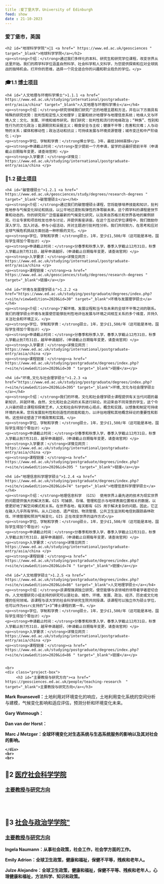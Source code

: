 ```yaml
---
title :爱丁堡大学，University of Edinburgh
feed: show
date : 21-10-2023
---
```


<html lang="zh">
<head>
    <meta charset="UTF-8">
    <title>爱丁堡大学，University of Edinburgh </title>
    <link rel="stylesheet" href="/assets/css/CSS.css">
</head>
<body>
    <h3>爱丁堡市，英国</h3>

    <h2 id="地球科学学院">🏫1 <a href=" https://www.ed.ac.uk/geosciences " target="_blank">地球科学学院</a></h2>
    <p><strong>介绍：</strong>通过我们多样化的本科、研究生和研究学位课程，改变世界从这里开始。我们的跨学科学位涵盖自然科学、社会科学和人文科学，为您提供探索和应对全球挑战的独特机会。打开你的思维，选择一个完全适合你的兴趣和职业抱负的学位。</p>

<h3 id="博士项目">🎓1.1 <a href=" https://www.ed.ac.uk/geosciences/study/degrees/research-degrees " target="_blank">博士项目</a></h3>

    <h4 id="人文地理与环境科学博士">1.1.1 <a href=" https://www.ed.ac.uk/studying/international/postgraduate-entry/asia/china" target="_blank">人文地理与环境科学博士</a></h4>
    <p><strong>介绍：</strong>研究领域我们研究广泛的地理主题和方法，并在以下方面具有特殊的研究优势：批判性和定性人文地理学；定量和统计地理学与地理信息系统；地缘人文与环境人文；文化、发展、环境和城市研究。我们研究：批判性和流行的地缘政治；“种族”、性别和性行为的文化政治；能源期货和采掘主义；粮食安全与主权；健康不平等；危害和灾难；人与动物的关系；媒体和移动性；政治活动和抗议；可持续发展与环境资源管理；城市变迁和中产阶级化；</p>
    <p><strong>学位、学制和学费：</strong博士学位，3年，最低1000英镑</p>
    <p><strong>申请截止时间：</strong>至少提前一个月申请，留学的话最好提前半年（申请截止日期每年变更，请查询官网）</p>
    <p><strong>入学要求：</strong>详情见：https://www.ed.ac.uk/studying/international/postgraduate-entry/asia/china </p>

<h3 id="硕士项目">📖1.2 <a href=" https://www.ed.ac.uk/geosciences/study/degrees/research-degrees " target="_blank">硕士项目</a></h3>

    <h4 id="碳管理硕士">1.2.1 <a href=" https://www.ed.ac.uk/geosciences/study/degrees/research-degrees " target="_blank">碳管理硕士</a></h4>
    <p><strong>介绍：</strong>通过我们的碳管理硕士课程，您将能够培养技能和知识，批判性地参与气候变化辩论和挑战，以公平地过渡到有弹性的净零碳未来。这个跨学科的课程是快节奏和动态的。你的研究将广泛借鉴最新的气候变化研究，以及来自苏格兰和世界各地的案例研究。行业专家和项目校友也参与讨论，并提供客座讲座。在这个互动式学位课程中，我们鼓励你深入学习，加入对话，参与小组活动，并对主题进行批判性分析。我们共同努力，在思考和应对全球气候危机挑战方面创造一种积极的文化。</p>
    <p><strong>学位、学制和学费：</strong硕士，1年，至少£1,500/年（这可能是本地，国际学生得加个零估计）</p>
    <p><strong>申请截止时间：</strong>分春季和秋季入学，春季入学截止12月31日，秋季入学截止到7月31日，越早申请越好。（申请截止日期每年变更，请查询官网）</p>
    <p><strong>入学要求：</strong>详情见网页：https://www.ed.ac.uk/studying/international/postgraduate-entry/asia/china </p>
    <p><strong>课程链接：</strong><a href=" https://www.ed.ac.uk/geosciences/study/degrees/research-degrees " target="_blank">链接</a></p>

    <h4 id="环境与发展理学硕士">1.2.2 <a href="https://www.ed.ac.uk/studying/postgraduate/degrees/index.php?r=site/view&edition=2020&id=30" target="_blank">环境与发展理学硕士</a></h4>
    <p><strong>介绍：</strong>了解环境、发展议程和当今及未来的全球不平等之间的联系。我们的理学硕士环境与发展使您能够批判性地评估发展与环境之间相互关系的多个维度，并持久关注社会和环境正义。</p>
    <p><strong>学位、学制和学费：</strong硕士，1年，至少£1,500/年（这可能是本地，国际学生得加个零估计）</p>
    <p><strong>申请截止时间：</strong>分春季和秋季入学，春季入学截止12月31日，秋季入学截止到7月31日，越早申请越好。（申请截止日期每年变更，请查询官网）</p>
    <p><strong>入学要求：</strong>详情见网页：https://www.ed.ac.uk/studying/international/postgraduate-entry/asia/china </p>
    <p><strong>课程链接：</strong><a href=" https://www.ed.ac.uk/studying/postgraduate/degrees/index.php?r=site/view&edition=2020&id=30 " target="_blank">链接</a></p>

    <h4 id="环境,文化与社会理学硕士">1.2.3 <a href="https://www.ed.ac.uk/studying/postgraduate/degrees/index.php?r=site/view&edition=2020&id=395" target="_blank">环境,文化与社会理学硕士</a></h4>
    <p><strong>介绍：</strong>我们的环境，文化和社会理学硕士课程提供有关当代问题的最新知识，并就环境，自然，文化和社会之间的关系进行辩论。欢迎来自不同背景的学生，这个令人兴奋的硕士课程将探索艺术，人文和社会科学的核心观点，概念和实践，以想象和制定可持续环境的未来。您将发展批判性和创造性的技能和能力，以评估地理和其他概念辩论的重要性和影响，这些辩论塑造了环境政策和实践。</p>
    <p><strong>学位、学制和学费：</strong硕士，1年，至少£1,500/年（这可能是本地，国际学生得加个零估计）</p>
    <p><strong>申请截止时间：</strong>分春季和秋季入学，春季入学截止12月31日，秋季入学截止到7月31日，越早申请越好。（申请截止日期每年变更，请查询官网）</p>
    <p><strong>入学要求：</strong>详情见网页：https://www.ed.ac.uk/studying/international/postgraduate-entry/asia/china </p>
    <p><strong>课程链接：</strong><a href=" https://www.ed.ac.uk/studying/postgraduate/degrees/index.php?r=site/view&edition=2020&id=395 " target="_blank">链接</a></p>

    <h4 id="地理信息科学理学硕士">1.2.4 <a href=" https://www.ed.ac.uk/studying/postgraduate/degrees/index.php?r=site/view&edition=2020&id=74" target="_blank">地理信息科学理学硕士</a></h4>
    <p><strong>介绍：</strong>地理信息科学 （GIS） 使用世界上最先进的技术为现实世界的问题提供强大的解决方案。GIS 可捕获、存储、管理和显示与地球表面位置相关的数据，以便更好地了解空间模式和关系。在世界各地，每天都有 GIS 用于解决复杂的问题。因此，它正在融入几乎所有学科。从人口动态、遗产规划、物流管理、公共卫生监测和电信到跟踪森林砍伐、环境管理和预测气候变化，GIS 正在改变世界的运作方式</p>
    <p><strong>学位、学制和学费：</strong硕士，1年，至少£1,500/年（这可能是本地，国际学生得加个零估计）</p>
    <p><strong>申请截止时间：</strong>分春季和秋季入学，春季入学截止12月31日，秋季入学截止到7月31日，越早申请越好。（申请截止日期每年变更，请查询官网）</p>
    <p><strong>入学要求：</strong>详情见网页：https://www.ed.ac.uk/studying/international/postgraduate-entry/asia/china </p>
    <p><strong>课程链接：</strong><a href=" https://www.ed.ac.uk/studying/postgraduate/degrees/index.php?r=site/view&edition=2020&id=74 " target="_blank">链接</a></p>

    <h4 id="人文地理学硕士">1.2.5 <a href=" https://www.ed.ac.uk/studying/postgraduate/degrees/index.php?r=site/view&edition=2020&id=86" target="_blank">人文地理学硕士</a></h4>
    <p><strong>介绍：</strong>该课程强调独立研究，使您能够与该领域的领导者学者密切合作。人文地理研究小组支持的研究可以是社会、城市、环境、发展、政治、经济、历史或文化地理的任何领域。该课程与该大学的社会科学研究生院共同授课。该课程可以独立作为硕士学位，也可以作为esrc支持的“1+3”博士课程的第一年。</p>
    <p><strong>学位、学制和学费：</strong硕士，1年，至少£1,500/年（这可能是本地，国际学生得加个零估计）</p>
    <p><strong>申请截止时间：</strong>分春季和秋季入学，春季入学截止12月31日，秋季入学截止到7月31日，越早申请越好。（申请截止日期每年变更，请查询官网）</p>
    <p><strong>入学要求：</strong>详情见网页：https://www.ed.ac.uk/studying/international/postgraduate-entry/asia/china </p>
    <p><strong>课程链接：</strong><a href=" https://www.ed.ac.uk/studying/postgraduate/degrees/index.php?r=site/view&edition=2020&id=86 " target="_blank">链接</a></p>

   
    <br>
    <div class="project-box">
         <h3 id="主要教授与研究方向"><a href=" https://geosciences.ed.ac.uk/people/teaching-research  " target="_blank">主要教授与研究方向</a></h3>
<p><strong> Mark Rounsevell：</strong>土地利用对环境变化的响应，土地利用变化系统的空间分析与建模，气候变化影响和适应评估，预测分析和环境变化未来。</p>
        <p><strong> Gary Watmough：</strong主要研究重点是开发针对全球稀缺政府和非政府组织资源的地理定位方法，特别是在低收入和中等收入国家。</p>
        <p><strong>Dan van der Horst：</strong自然资源的可持续利用（特别是在拥挤的空间中“如何做到”多功能、适应性管理和冲突缓解），能源和生态系统服务 (特别是通过研究可持续生物能源系统)。</p>
        <p><strong> Marc J Metzger：</strong>全球环境变化对生态系统与生态系统服务的影响以及其对社会的影响。</p>

    </div>
    <br>
    <br>

<h2 id="医疗社会科学学院">🏫2 <a href=" https://health.ed.ac.uk/study/postgraduate-taught " target="_blank">医疗社会科学学院</a></h2>

<div class="project-box">
         <h3 id="主要教授与研究方向"><a href=" https://health.ed.ac.uk/people " target="_blank">主要教授与研究方向</a></h3>
</div>
<br>
<br>

<h2 id="社会与政治学学院">🏫3 <a href=" https://www.sps.ed.ac.uk/study/postgraduate-taught-programmes " target="_blank">社会与政治学学院"</a></h2>

<div class="project-box">
         <h3 id="主要教授与研究方向"><a href=" https://www.sps.ed.ac.uk/people " target="_blank">主要教授与研究方向</a></h3>
<p><strong> Ingela Naumann：</strong>从事社会政策，社会工作，社会学方面的工作。</p>
        <p><strong> Emily Adrion：</strong>全球卫生政策，健康和福祉，保健不平等，残疾和老年人。</p>
        <p><strong> Julze Alejandre：</strong>全球卫生政策，健康和福祉，保健不平等、残疾和老年人，心理健康和福祉，方法科学、知识和政策。</p>
</div>

</body>
</html>

